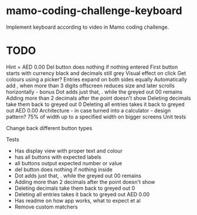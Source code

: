 # mamo-coding-challenge-keyboard
Implement keyboard according to video in Mamo coding challenge.

# TODO
Hint = AED 0.00
Del button does nothing if nothing entered
First button starts with currency black and decimals still grey
Visual effect on click
Get colours using a picker?
Entries expand on both sides equally
Automatically add , when more than 3 digits
offscreen reduces size and later scrolls horizontally - bonus
Dot adds just that, . while the greyed out 00 remains
Adding more than 2 decimals after the point doesn't show
Deleting decimals take them back to greyed out 0
Deleting all entries takes it back to greyed out AED 0.00
Architecture - in case turned into a calculator - design pattern?
75% of width up to a specified width on bigger screens
Unit tests


Change back different button types

Tests
- Has display view with proper text and colour
- has all buttons with expected labels
- all buttons output expected number or value
- del button does nothing if nothing inside
- Dot adds just that, . while the greyed out 00 remains
- Adding more than 2 decimals after the point doesn't show
- Deleting decimals take them back to greyed out 0
- Deleting all entries takes it back to greyed out AED 0.00
- Has readme on how app works, what to expect et al
- Remove custom matchers